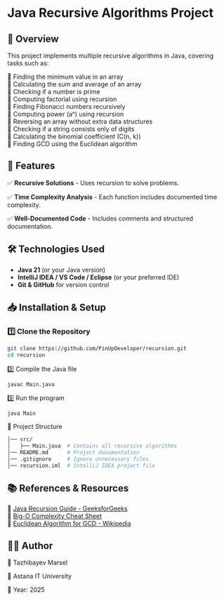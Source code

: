 # Java Recursive Algorithms Project  

## 📌 Overview  

This project implements multiple recursive algorithms in Java, covering tasks such as:  

🔹 Finding the minimum value in an array  
🔹 Calculating the sum and average of an array  
🔹 Checking if a number is prime  
🔹 Computing factorial using recursion  
🔹 Finding Fibonacci numbers recursively  
🔹 Computing power (aⁿ) using recursion  
🔹 Reversing an array without extra data structures  
🔹 Checking if a string consists only of digits  
🔹 Calculating the binomial coefficient (C(n, k))  
🔹 Finding GCD using the Euclidean algorithm  

## 🚀 Features  

✅ **Recursive Solutions** - Uses recursion to solve problems.  

✅ **Time Complexity Analysis** - Each function includes documented time complexity. 

✅ **Well-Documented Code** - Includes comments and structured documentation.  

## 🛠 Technologies Used  

- **Java 21** (or your Java version)  
- **IntelliJ IDEA / VS Code / Eclipse** (or your preferred IDE)  
- **Git & GitHub** for version control  

## 📥 Installation & Setup  

### 1️⃣ Clone the Repository  
```sh
git clone https://github.com/PinUpDeveloper/recursion.git
cd recursion
```

2️⃣ Compile the Java file

```
javac Main.java
```

3️⃣ Run the program
```
java Main
```

📂 Project Structure
```sh
│── src/
│   ├── Main.java  # Contains all recursive algorithms
│── README.md      # Project documentation
│── .gitignore     # Ignore unnecessary files
│── recursion.iml  # IntelliJ IDEA project file
```

## 📚 References & Resources  

📖 [Java Recursion Guide - GeeksforGeeks](https://www.geeksforgeeks.org/recursion/)  
📖 [Big-O Complexity Cheat Sheet](https://www.bigocheatsheet.com/)  
📖 [Euclidean Algorithm for GCD - Wikipedia](https://en.wikipedia.org/wiki/Euclidean_algorithm)  


## 👨‍💻 Author

👤 Tazhibayev Marsel

📌 Astana IT University

📅 Year: 2025
